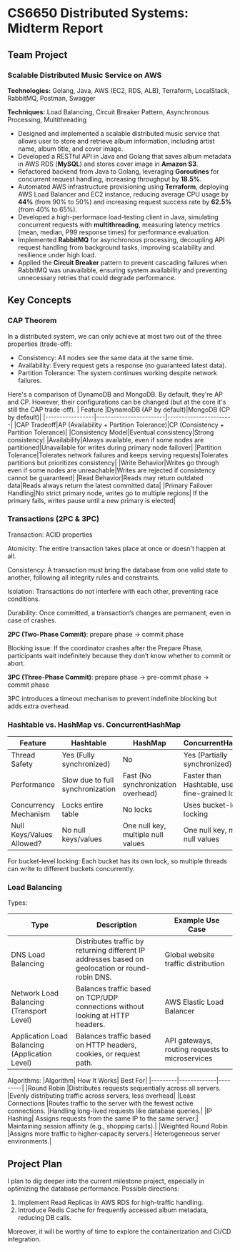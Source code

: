 # CS6650 Distributed Systems: Midterm Report

## Team Project

### Scalable Distributed Music Service on AWS

**Technologies:** Golang, Java, AWS (EC2, RDS, ALB), Terraform, LocalStack, RabbitMQ, Postman, Swagger

**Techniques:** Load Balancing, Circuit Breaker Pattern, Asynchronous Processing, Multithreading

- Designed and implemented a scalable distributed music service that allows user to store and retrieve album information, including artist name, album title, and cover image.
- Developed a RESTful API in Java and Golang that saves album metadata in AWS RDS (**MySQL**) and stores cover image in **Amazon S3**.
- Refactored backend from Java to Golang, leveraging **Goroutines** for concurrent request handling, increasing throughput by **18.5%**.
- Automated AWS infrastructure provisioning using **Terraform**, deploying AWS Load Balancer and EC2 instance, reducing average CPU usage by **44%** (from 90% to 50%) and increasing request success rate by **62.5%** (from 40% to 65%).
- Developed a high-performace load-testing client in Java, simulating concurrent requests with **multithreading**, measuring latency metrics (mean, median, P99 response times) for performance evaluation.
- Implemented **RabbitMQ** for asynchronous processing, decoupling API request handling from background tasks, improving scalability and resilience under high load.
- Applied the **Circuit Breaker** pattern to prevent cascading failures when RabbitMQ was unavailable, ensuring system availability and preventing unnecessary retries that could degrade performance.

## Key Concepts

### CAP Theorem

In a distributed system, we can only achieve at most two out of the three properties (trade-off):
- Consistency: All nodes see the same data at the same time.
- Availability: Every request gets a response (no guaranteed latest data).
- Partition Tolerance: The system continues working despite network failures.

Here's a comparison of DynamoDB and MongoDB. By default, they're AP and CP. However, their configurations can be changed (but at the core it's still the CAP trade-off).
|      Feature    |DynamoDB (AP by default)|MongoDB (CP by default)|
|-----------------|------------------------|-----------------------|
|CAP Tradeoff|AP (Availability + Partition Tolerance)|CP (Consistency + Partition Tolerance)|
|Consistency Model|Eventual consistency|Strong consistency|
|Availability|Always available, even if some nodes are partitioned|Unavailable for writes during primary node failover|
|Partition Tolerance|Tolerates network failures and keeps serving requests|Tolerates partitions but prioritizes consistency|
|Write Behavior|Writes go through even if some nodes are unreachable|Writes are rejected if consistency cannot be guaranteed|
|Read Behavior|Reads may return outdated data|Reads always return the latest committed data|
|Primary Failover Handling|No strict primary node, writes go to multiple regions| If the primary fails, writes pause until a new primary is elected|

### Transactions (2PC & 3PC)

Transaction: ACID properties

Atomicity: The entire transaction takes place at once or doesn't happen at all.

Consistency: A transaction must bring the database from one valid state to another, following all integrity rules and constraints.

Isolation: Transactions do not interfere with each other, preventing race conditions.

Durability: Once committed, a transaction’s changes are permanent, even in case of crashes.

**2PC (Two-Phase Commit)**: prepare phase -> commit phase

Blocking issue: If the coordinator crashes after the Prepare Phase, participants wait indefinitely because they don’t know whether to commit or abort.

**3PC (Three-Phase Commit)**: prepare phase -> pre-commit phase -> commit phase

3PC introduces a timeout mechanism to prevent indefinite blocking but adds extra overhead.

### Hashtable vs. HashMap vs. ConcurrentHashMap

|Feature|Hashtable|HashMap|ConcurrentHashMap|
|-------|---------|-------|-----------------|
|Thread Safety|Yes (Fully synchronized)|No|Yes (Partially synchronized)|
|Performance|Slow due to full synchronization|Fast (No synchronization overhead)|Faster than Hashtable, uses fine-grained locking|
|Concurrency Mechanism| Locks entire table| No locks|Uses bucket-level locking|
|Null Keys/Values Allowed?|No null keys/values| One null key, multiple null values|One null key, multiple null values|

For bucket-level locking: Each bucket has its own lock, so multiple threads can write to different buckets concurrently.

### Load Balancing

Types:

|Type|	Description	|Example Use Case|
|----|--------------|----------------|
|DNS Load Balancing|	Distributes traffic by returning different IP addresses based on geolocation or round-robin DNS. |Global website traffic distribution|
|Network Load Balancing (Transport Level)|	Balances traffic based on TCP/UDP connections without looking at HTTP headers.|	AWS Elastic Load Balancer|
|Application Load Balancing (Application Level)	|Balances traffic based on HTTP headers, cookies, or request path.	|API gateways, routing requests to microservices|

Algorithms:
|Algorithm|	How It Works|	Best For|
|---------|-------------|---------|
|Round Robin	|Distributes requests sequentially across all servers.	|Evenly distributing traffic across servers, less overhead|
|Least Connections	|Routes traffic to the server with the fewest active connections.	|Handling long-lived requests like database queries.|
|IP Hashing|	Assigns requests from the same IP to the same server.|	Maintaining session affinity (e.g., shopping carts).|
|Weighted Round Robin	|Assigns more traffic to higher-capacity servers.|	Heterogeneous server environments.|


## Project Plan

I plan to dig deeper into the current milestone project, especially in optimizing the database performance. Possible directions:

1. Implement Read Replicas in AWS RDS for high-traffic handling.
2. Introduce Redis Cache for frequently accessed album metadata, reducing DB calls.

Moreover, it will be worthy of time to explore the containerization and CI/CD integration.
